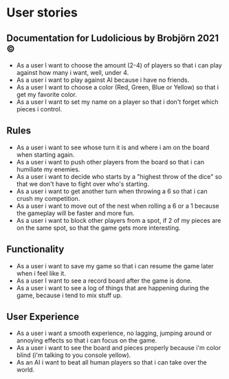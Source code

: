 # User stories
## Documentation for Ludolicious by Brobjörn 2021 ©

* As a user I want to choose the amount (2-4) of players so that i can play against how many i want, well, under 4.
* As a user i want to play against AI because i have no friends.
* As a user I want to choose a color (Red, Green, Blue or Yellow) so that i get my favorite color.
* As a user I want to set my name on a player so that i don't forget which pieces i control.

## Rules
* As a user i want to see whose turn it is and where i am on the board when starting again.
* As a user i want to push other players from the board so that i can humiliate my enemies.
* As a user i want to decide who starts by a "highest throw of the dice" so that we don't have to fight over who's starting. 
* As a user i want to get another turn when throwing a 6 so that i can crush my competition.
* As a user i want to move out of the nest when rolling a 6 or a 1 because the gameplay will be faster and more fun.
* As a user i want to block other players from a spot, if 2 of my pieces are on the same spot, so that the game gets more interesting.

## Functionality
* As a user i want to save my game so that i can resume the game later when i feel like it.
* As a user I want to see a record board after the game is done.
* As a user i want to see a log of things that are happening during the game, because i tend to mix stuff up. 

## User Experience
* As a user i want a smooth experience, no lagging, jumping around or annoying effects so that i can focus on the game.
* As a user i want to see the board and pieces properly because i'm color blind (i'm talking to you console yellow).
* As an AI i want to beat all human players so that i can take over the world. 
